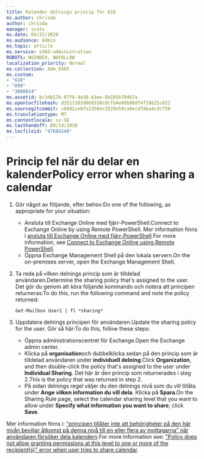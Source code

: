 ```yaml
---
title: Kalender delnings princip för 618
ms.author: chrisda
author: chrisda
manager: scotv
ms.date: 04/21/2020
ms.audience: Admin
ms.topic: article
ms.service: o365-administration
ROBOTS: NOINDEX, NOFOLLOW
localization_priority: Normal
ms.collection: Adm_O365
ms.custom:
- "618"
- "899"
- "3800014"
ms.assetid: bc3db17b-87f8-4e50-b3ee-8b105b70d67a
ms.openlocfilehash: d2511183d068330cdcfb4e08b08df4f18625c822
ms.sourcegitcommit: c6692ce0fa1358ec3529e59ca0ecdfdea4cdc759
ms.translationtype: MT
ms.contentlocale: sv-SE
ms.lasthandoff: 09/14/2020
ms.locfileid: "47684248"
---
```

# <a name="policy-error-when-sharing-a-calendar"></a><span data-ttu-id="3e00d-102">Princip fel när du delar en kalender</span><span class="sxs-lookup"><span data-stu-id="3e00d-102">Policy error when sharing a calendar</span></span>

1. <span data-ttu-id="3e00d-103">Gör något av följande, efter behov:</span><span class="sxs-lookup"><span data-stu-id="3e00d-103">Do one of the following, as appropriate for your situation:</span></span>
    - <span data-ttu-id="3e00d-104">Ansluta till Exchange Online med fjärr-PowerShell.</span><span class="sxs-lookup"><span data-stu-id="3e00d-104">Connect to Exchange Online by using Remote PowerShell.</span></span> <span data-ttu-id="3e00d-105">Mer information finns i [ansluta till Exchange Online med fjärr-PowerShell](https://technet.microsoft.com/library/jj984289%28v=exchg.160%29.aspx).</span><span class="sxs-lookup"><span data-stu-id="3e00d-105">For more information, see [Connect to Exchange Online using Remote PowerShell](https://technet.microsoft.com/library/jj984289%28v=exchg.160%29.aspx).</span></span>
    - <span data-ttu-id="3e00d-106">Öppna Exchange Management Shell på den lokala servern.</span><span class="sxs-lookup"><span data-stu-id="3e00d-106">On the on-premises server, open the Exchange Management Shell.</span></span>
2. <span data-ttu-id="3e00d-107">Ta reda på vilken delnings princip som är tilldelad användaren.</span><span class="sxs-lookup"><span data-stu-id="3e00d-107">Determine the sharing policy that's assigned to the user.</span></span> <span data-ttu-id="3e00d-108">Det gör du genom att köra följande kommando och notera att principen returneras:</span><span class="sxs-lookup"><span data-stu-id="3e00d-108">To do this, run the following command and note the policy returned:</span></span>

    `
    Get-Mailbox User1 | fl *sharing*
    `

3. <span data-ttu-id="3e00d-109">Uppdatera delnings principen för användaren.</span><span class="sxs-lookup"><span data-stu-id="3e00d-109">Update the sharing policy for the user.</span></span> <span data-ttu-id="3e00d-110">Gör så här:</span><span class="sxs-lookup"><span data-stu-id="3e00d-110">To do this, follow these steps:</span></span>
    - <span data-ttu-id="3e00d-111">Öppna administrationscentret för Exchange.</span><span class="sxs-lookup"><span data-stu-id="3e00d-111">Open the Exchange admin center.</span></span>
    - <span data-ttu-id="3e00d-112">Klicka på **organisation**och dubbelklicka sedan på den princip som är tilldelad användaren under **individuell delning**.</span><span class="sxs-lookup"><span data-stu-id="3e00d-112">Click **Organization**, and then double-click the policy that's assigned to the user under **Individual Sharing**.</span></span> <span data-ttu-id="3e00d-113">Det här är den princip som returnerades i steg 2.</span><span class="sxs-lookup"><span data-stu-id="3e00d-113">This is the policy that was returned in step 2.</span></span>
    - <span data-ttu-id="3e00d-114">På sidan delnings regel väljer du den delnings nivå som du vill tillåta under **Ange vilken information du vill dela**. Klicka på **Spara**.</span><span class="sxs-lookup"><span data-stu-id="3e00d-114">On the Sharing Rule page, select the calendar sharing level that you want to allow under **Specify what information you want to share**; click **Save**.</span></span>

<span data-ttu-id="3e00d-115">Mer information finns i: ["principen tillåter inte att behörigheter på den här nivån beviljar åtkomst på denna nivå till en eller flera av mottagarna" när användaren försöker dela kalendern](https://docs.microsoft.com/exchange/troubleshoot/calendar-sharing/policy-permissions-issue).</span><span class="sxs-lookup"><span data-stu-id="3e00d-115">For more information see: ["Policy does not allow granting permissions at this level to one or more of the recipient(s)" error when user tries to share calendar](https://docs.microsoft.com/exchange/troubleshoot/calendar-sharing/policy-permissions-issue).</span></span>
